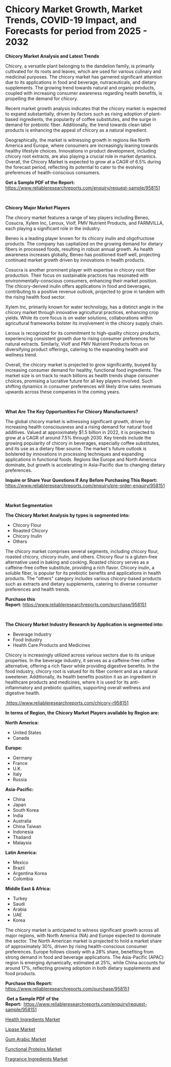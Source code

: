 <p><h1>Chicory Market Growth, Market Trends, COVID-19 Impact, and Forecasts for period from 2025 - 2032</h1></p><p><strong>Chicory Market Analysis and Latest Trends</strong></p>
<p><p>Chicory, a versatile plant belonging to the dandelion family, is primarily cultivated for its roots and leaves, which are used for various culinary and medicinal purposes. The chicory market has garnered significant attention due to its applications in food and beverage, nutraceuticals, and dietary supplements. The growing trend towards natural and organic products, coupled with increasing consumer awareness regarding health benefits, is propelling the demand for chicory.</p><p>Recent market growth analysis indicates that the chicory market is expected to expand substantially, driven by factors such as rising adoption of plant-based ingredients, the popularity of coffee substitutes, and the surge in demand for prebiotic fiber. Additionally, the trend towards clean label products is enhancing the appeal of chicory as a natural ingredient.</p><p>Geographically, the market is witnessing growth in regions like North America and Europe, where consumers are increasingly leaning towards healthy lifestyle choices. Innovations in product development, including chicory root extracts, are also playing a crucial role in market dynamics. Overall, the Chicory Market is expected to grow at a CAGR of 6.5% during the forecast period, reflecting its potential to cater to the evolving preferences of health-conscious consumers.</p></p>
<p><strong>Get a Sample PDF of the Report:&nbsp;</strong> <a href="https://www.reliableresearchreports.com/enquiry/request-sample/958151?utm_campaign=83&utm_medium=2&utm_source=Github&utm_content=ia&utm_term=07042025&utm_id=chicory">https://www.reliableresearchreports.com/enquiry/request-sample/958151</a></p>
<p>&nbsp;</p>
<p><strong>Chicory Major Market Players</strong></p>
<p><p>The chicory market features a range of key players including Beneo, Cosucra, Xylem Inc, Leroux, Violf, PMV Nutrient Products, and FARMVILLA, each playing a significant role in the industry.</p><p>Beneo is a leading player known for its chicory inulin and oligofructose products. The company has capitalized on the growing demand for dietary fibers in processed foods, resulting in robust annual growth. As health awareness increases globally, Beneo has positioned itself well, projecting continued market growth driven by innovations in health products.</p><p>Cosucra is another prominent player with expertise in chicory root fiber production. Their focus on sustainable practices has resonated with environmentally-conscious consumers, enhancing their market position. The chicory-derived inulin offers applications in food and beverages, contributing to a positive revenue outlook, projected to grow in tandem with the rising health food sector.</p><p>Xylem Inc, primarily known for water technology, has a distinct angle in the chicory market through innovative agricultural practices, enhancing crop yields. While its core focus is on water solutions, collaborations within agricultural frameworks bolster its involvement in the chicory supply chain.</p><p>Leroux is recognized for its commitment to high-quality chicory products, experiencing consistent growth due to rising consumer preferences for natural extracts. Similarly, Violf and PMV Nutrient Products focus on diversifying product offerings, catering to the expanding health and wellness trend.</p><p>Overall, the chicory market is projected to grow significantly, buoyed by increasing consumer demand for healthy, functional food ingredients. The market size is on track to reach billions as health trends shape consumer choices, promising a lucrative future for all key players involved. Such shifting dynamics in consumer preferences will likely drive sales revenues upwards across these companies in the coming years.</p></p>
<p>&nbsp;</p>
<p><strong>What Are The Key Opportunities For Chicory Manufacturers?</strong></p>
<p><p>The global chicory market is witnessing significant growth, driven by increasing health consciousness and a rising demand for natural food additives. Valued at approximately $1.5 billion in 2022, it is projected to grow at a CAGR of around 7.5% through 2030. Key trends include the growing popularity of chicory in beverages, especially coffee substitutes, and its use as a dietary fiber source. The market's future outlook is bolstered by innovations in processing techniques and expanding applications in functional foods. Regions like Europe and North America dominate, but growth is accelerating in Asia-Pacific due to changing dietary preferences.</p></p>
<p><strong>Inquire or Share Your Questions If Any Before Purchasing This Report:</strong> <a href="https://www.reliableresearchreports.com/enquiry/pre-order-enquiry/958151?utm_campaign=83&utm_medium=2&utm_source=Github&utm_content=ia&utm_term=07042025&utm_id=chicory">https://www.reliableresearchreports.com/enquiry/pre-order-enquiry/958151</a></p>
<p>&nbsp;</p>
<p><strong>Market Segmentation</strong></p>
<p><strong>The Chicory Market Analysis by types is segmented into:</strong></p>
<p><ul><li>Chicory Flour</li><li>Roasted Chicory</li><li>Chicory Inulin</li><li>Others</li></ul></p>
<p><p>The chicory market comprises several segments, including chicory flour, roasted chicory, chicory inulin, and others. Chicory flour is a gluten-free alternative used in baking and cooking. Roasted chicory serves as a caffeine-free coffee substitute, providing a rich flavor. Chicory inulin, a soluble fiber, is popular for its prebiotic benefits and applications in health products. The "others" category includes various chicory-based products such as extracts and dietary supplements, catering to diverse consumer preferences and health trends.</p></p>
<p><strong>Purchase this Report:&nbsp;</strong><a href="https://www.reliableresearchreports.com/purchase/958151?utm_campaign=83&utm_medium=2&utm_source=Github&utm_content=ia&utm_term=07042025&utm_id=chicory">https://www.reliableresearchreports.com/purchase/958151</a></p>
<p>&nbsp;</p>
<p><strong>The Chicory Market Industry Research by Application is segmented into:</strong></p>
<p><ul><li>Beverage Industry</li><li>Food Industry</li><li>Health Care Products and Medicines</li></ul></p>
<p><p>Chicory is increasingly utilized across various sectors due to its unique properties. In the beverage industry, it serves as a caffeine-free coffee alternative, offering a rich flavor while providing digestive benefits. In the food industry, chicory root is valued for its fiber content and as a natural sweetener. Additionally, its health benefits position it as an ingredient in healthcare products and medicines, where it is used for its anti-inflammatory and prebiotic qualities, supporting overall wellness and digestive health.</p></p>
<p><a href="https://www.reliableresearchreports.com/chicory-r958151?utm_campaign=83&utm_medium=2&utm_source=Github&utm_content=ia&utm_term=07042025&utm_id=chicory">&nbsp;https://www.reliableresearchreports.com/chicory-r958151</a></p>
<p><strong>In terms of Region, the Chicory Market Players available by Region are:</strong></p>
<p>
    <p> <strong> North America: </strong>
        <ul>
            <li>United States</li>
            <li>Canada</li>
        </ul>
        </p> 
    <p> <strong> Europe: </strong>
        <ul>
            <li>Germany</li>
            <li>France</li>
            <li>U.K.</li>
            <li>Italy</li>
            <li>Russia</li>
        </ul>
        </p> 
    <p> <strong> Asia-Pacific: </strong>
        <ul>
            <li>China</li>
            <li>Japan</li>
            <li>South Korea</li>
            <li>India</li>
            <li>Australia</li>
            <li>China Taiwan</li>
            <li>Indonesia</li>
            <li>Thailand</li>
            <li>Malaysia</li>
        </ul>
        </p> 
    <p> <strong> Latin America: </strong>
        <ul>
            <li>Mexico</li>
            <li>Brazil</li>
            <li>Argentina Korea</li>
            <li>Colombia</li>
        </ul>
        </p> 
    <p> <strong> Middle East & Africa: </strong>
        <ul>
            <li>Turkey</li>
            <li>Saudi</li>
            <li>Arabia</li>
            <li>UAE</li>
            <li>Korea</li>
        </ul>
    </p>
    </p>
<p><p>The chicory market is anticipated to witness significant growth across all major regions, with North America (NA) and Europe expected to dominate the sector. The North American market is projected to hold a market share of approximately 30%, driven by rising health-conscious consumer preferences. Europe follows closely with a 28% share, benefiting from strong demand in food and beverage applications. The Asia-Pacific (APAC) region is emerging dynamically, estimated at 25%, while China accounts for around 17%, reflecting growing adoption in both dietary supplements and food products.</p></p>
<p><strong>Purchase this Report: </strong><a href="https://www.reliableresearchreports.com/purchase/958151?utm_campaign=83&utm_medium=2&utm_source=Github&utm_content=ia&utm_term=07042025&utm_id=chicory">https://www.reliableresearchreports.com/purchase/958151</a></p>
<p>&nbsp;<strong>Get a Sample PDF of the Report:&nbsp;&nbsp;</strong><a href="https://www.reliableresearchreports.com/enquiry/request-sample/958151?utm_campaign=83&utm_medium=2&utm_source=Github&utm_content=ia&utm_term=07042025&utm_id=chicory">https://www.reliableresearchreports.com/enquiry/request-sample/958151</a></p>
<p><strong></strong></p>
<p><p><a href="https://github.com/taveyasenay/Market-Research-Report-List-1/blob/main/health-ingredients-market.md?utm_campaign=83&utm_medium=2&utm_source=Github&utm_content=ia&utm_term=07042025&utm_id=chicory">Health Ingredients Market</a></p><p><a href="https://github.com/janotjuljo/Market-Research-Report-List-1/blob/main/lipase-market.md?utm_campaign=83&utm_medium=2&utm_source=Github&utm_content=ia&utm_term=07042025&utm_id=chicory">Lipase Market</a></p><p><a href="https://github.com/ssaradulai/Market-Research-Report-List-1/blob/main/gum-arabic-market.md?utm_campaign=83&utm_medium=2&utm_source=Github&utm_content=ia&utm_term=07042025&utm_id=chicory">Gum Arabic Market</a></p><p><a href="https://github.com/keohannchavo/Market-Research-Report-List-1/blob/main/functional-proteins-market.md?utm_campaign=83&utm_medium=2&utm_source=Github&utm_content=ia&utm_term=07042025&utm_id=chicory">Functional Proteins Market</a></p><p><a href="https://github.com/dukerghostki/Market-Research-Report-List-1/blob/main/fragrance-ingredients-market.md?utm_campaign=83&utm_medium=2&utm_source=Github&utm_content=ia&utm_term=07042025&utm_id=chicory">Fragrance Ingredients Market</a></p></p>